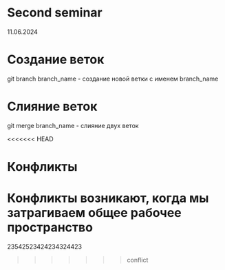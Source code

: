 # Second seminar
11.06.2024
# Создание веток
git branch branch_name - создание новой ветки с именем branch_name

# Слияние веток
git merge branch_name - слияние двух веток

<<<<<<< HEAD
# Конфликты
Конфликты возникают, когда мы затрагиваем общее рабочее пространство 
=======






23542523424234324423
>>>>>>> conflict
